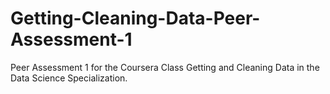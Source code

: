 # Getting-Cleaning-Data-Peer-Assessment-1
Peer Assessment 1 for the Coursera Class Getting and Cleaning Data in the Data Science Specialization.
